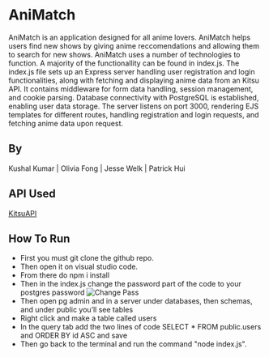 # AniMatch
AniMatch is an application designed for all anime lovers. AniMatch helps users find new shows by giving anime reccomendations and allowing them to search for new shows. AniMatch uses a number of technologies to function. A majority of the functionallity can be found in index.js. The index.js file sets up an Express server handling user registration and login functionalities, along with fetching and displaying anime data from an Kitsu API. It contains middleware for form data handling, session management, and cookie parsing. Database connectivity with PostgreSQL is established, enabling user data storage. The server listens on port 3000, rendering EJS templates for different routes, handling registration and login requests, and fetching anime data upon request.

## By
Kushal Kumar |
Olivia Fong |
Jesse Welk |
Patrick Hui

## API Used

[KitsuAPI](https://kitsu.docs.apiary.io/#)

## How To Run

- First you must git clone the github repo.
- Then open it on visual studio code.
- From there do npm i install
- Then in the index.js change the password part of the code to your postgres password
 ![Change Pass](https://github.com/KushalK04/AniMatch/assets/72050196/1290fb00-1d38-4071-8b51-0dee334c4d68)
- Then open pg admin and in a server under databases, then schemas, and under public you’ll see tables
- Right click and make a table called users
- In the query tab add the two lines of code SELECT * FROM public.users and ORDER BY id ASC and save
- Then go back to the terminal and run the command "node index.js".

